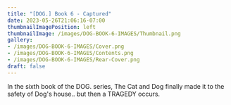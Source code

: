 ```yaml
---
title: "[DOG.] Book 6 - Captured"
date: 2023-05-26T21:06:16-07:00
thumbnailImagePosition: left
thumbnailImage: /images/DOG-BOOK-6-IMAGES/Thumbnail.png
gallery: 
- /images/DOG-BOOK-6-IMAGES/Cover.png
- /images/DOG-BOOK-6-IMAGES/Contents.png
- /images/DOG-BOOK-6-IMAGES/Rear-Cover.png
draft: false
---
```

In the sixth book of the DOG. series, The Cat and Dog finally made it to the safety of Dog's house.. but then a TRAGEDY occurs.